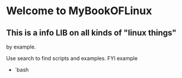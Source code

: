 # Welcome to  MyBookOFLinux


## This is a info LIB on all kinds of "linux things" 
by example.

Use search to find scripts and examples. FYI example 

* `bash
